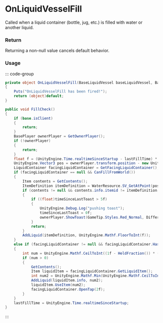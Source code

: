 # OnLiquidVesselFill
<Badge type="info" text="Entity"/>[<Badge type="danger" text="Carbon Compatible"/>](https://github.com/CarbonCommunity/Carbon)[<Badge type="warning" text="Oxide Compatible"/>](https://github.com/OxideMod/Oxide.Rust)
Called when a liquid container (bottle, jug, etc.) is filled with water or another liquid.

### Return
Returning a non-null value cancels default behavior.

### Usage
::: code-group
```csharp [Example]
private object OnLiquidVesselFill(BaseLiquidVessel baseLiquidVessel, BasePlayer local0, LiquidContainer local3)
{
	Puts("OnLiquidVesselFill has been fired!");
	return (object)default;
}
```
```csharp [Source — Assembly-CSharp @ BaseLiquidVessel]
public void FillCheck()
{
	if (base.isClient)
	{
		return;
	}
	BasePlayer ownerPlayer = GetOwnerPlayer();
	if (!ownerPlayer)
	{
		return;
	}
	float f = (UnityEngine.Time.realtimeSinceStartup - lastFillTime) * fillMlPerSec;
	UnityEngine.Vector3 pos = ownerPlayer.transform.position - new UnityEngine.Vector3(0f, 1f, 0f);
	LiquidContainer facingLiquidContainer = GetFacingLiquidContainer();
	if (facingLiquidContainer == null && CanFillFromWorld())
	{
		Item contents = GetContents();
		ItemDefinition itemDefinition = WaterResource.SV_GetAtPoint(pos);
		if (contents != null && contents.info.itemid != itemDefinition.itemid)
		{
			if ((float)timeSinceLastToast > 5f)
			{
				UnityEngine.Debug.Log("pushing toast");
				timeSinceLastToast = 0f;
				ownerPlayer.ShowToast(GameTip.Styles.Red_Normal, DifferentLiquidType, false);
			}
			return;
		}
		AddLiquid(itemDefinition, UnityEngine.Mathf.FloorToInt(f));
	}
	else if (facingLiquidContainer != null && facingLiquidContainer.HasLiquidItem())
	{
		int num = UnityEngine.Mathf.CeilToInt((1f - HeldFraction()) * (float)MaxHoldable());
		if (num > 0)
		{
			GetContents();
			Item liquidItem = facingLiquidContainer.GetLiquidItem();
			int num2 = UnityEngine.Mathf.Min(UnityEngine.Mathf.CeilToInt(f), UnityEngine.Mathf.Min(liquidItem.amount, num));
			AddLiquid(liquidItem.info, num2);
			liquidItem.UseItem(num2);
			facingLiquidContainer.OpenTap(2f);
		}
	}
	lastFillTime = UnityEngine.Time.realtimeSinceStartup;
}

```
:::
